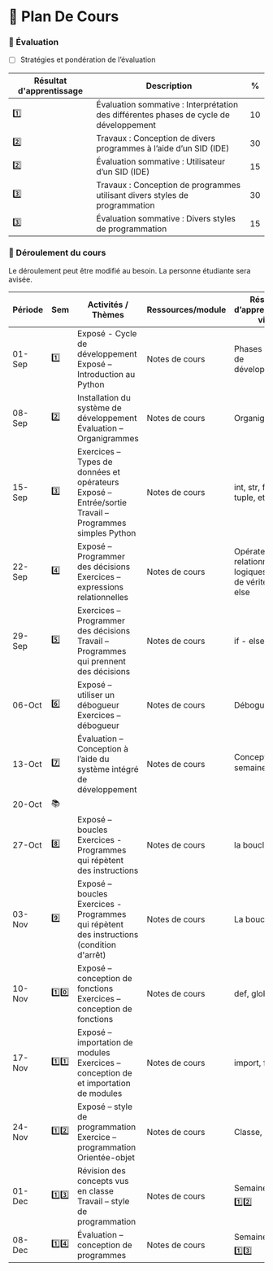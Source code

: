 # :school: Plan De Cours


### :abacus: Évaluation

- [ ]  Stratégies et pondération de l’évaluation

|  Résultat d'apprentissage | Description | % |
|-|-|-|
| :one: | Évaluation sommative : Interprétation des différentes phases de cycle de développement | 10 |
| :two: | Travaux : Conception de divers programmes à l’aide d’un SID (IDE)                      | 30 |
| :two: | Évaluation sommative : Utilisateur d’un SID (IDE)                                      | 15 |
| :three: | Travaux : Conception de programmes utilisant divers styles de programmation          | 30 |
| :three: | Évaluation sommative : Divers styles de programmation                                | 15 |


### :scroll: Déroulement du cours

Le déroulement peut être modifié au besoin. La personne étudiante sera avisée.

| Période | Sem | Activités / Thèmes | Ressources/module |  Résultat d’apprentissage visé |
|-|-|-|-|-|
| 01-Sep | :one: | Exposé - Cycle de développement Exposé – Introduction au Python     | Notes de cours | Phases du cycle de développement |
| 08-Sep | :two: | Installation du système de développement Évaluation – Organigrammes | Notes de cours | Organigrammes                    |
| 15-Sep | :three: | Exercices – Types de données et opérateurs Exposé – Entrée/sortie Travail – Programmes simples Python | Notes de cours | int, str, float, list, tuple, etc |
| 22-Sep | :four: | Exposé – Programmer des décisions Exercices – expressions relationnelles             | Notes de cours | Opérateurs relationnels et logiques, tables de vérité if - else |
| 29-Sep | :five: | Exercices – Programmer des décisions Travail – Programmes qui prennent des décisions | Notes de cours | if - else - elif |
| 06-Oct | :six: | Exposé – utiliser un débogueur Exercices – débogueur                                  | Notes de cours  | Débogueur |
| 13-Oct | :seven: | Évaluation – Conception à l’aide du système intégré de développement                | Notes de cours | Concepts vus semaine :two: à :six: |
| 20-Oct | :books:
| 27-Oct | :eight: | Exposé – boucles Exercices - Programmes qui répètent des instructions              | Notes de cours | la boucle for |
| 03-Nov | :nine: |  Exposé – boucles Exercices - Programmes qui répètent des instructions (condition d'arrêt) | Notes de cours | La boucle while |
| 10-Nov | :one::zero: | Exposé – conception de fonctions Exercices – conception de fonctions                  | Notes de cours | def, global |
| 17-Nov | :one::one: |  Exposé – importation de modules Exercices – conception de et importation de modules   | Notes de cours | import, from |
| 24-Nov | :one::two: | Exposé – style de programmation Exercice – programmation Orientée-objet                | Notes de cours | Classe, objet |
| 01-Dec | :one::three: | Révision des concepts vus en classe Travail – style de programmation                 | Notes de cours | Semaine :one: à :one::two: |
| 08-Dec | :one::four: | Évaluation – conception de programmes                                                 | Notes de cours | Semaine :one: à :one::three: |

